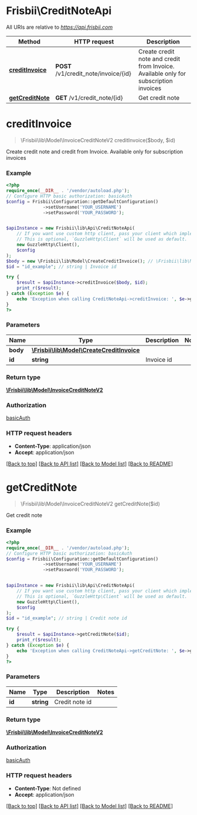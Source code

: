 # Frisbii\CreditNoteApi

All URIs are relative to *https://api.frisbii.com*

Method | HTTP request | Description
------------- | ------------- | -------------
[**creditInvoice**](CreditNoteApi.md#creditinvoice) | **POST** /v1/credit_note/invoice/{id} | Create credit note and credit from Invoice. Available only for subscription invoices
[**getCreditNote**](CreditNoteApi.md#getcreditnote) | **GET** /v1/credit_note/{id} | Get credit note

# **creditInvoice**
> \Frisbii\lib\Model\InvoiceCreditNoteV2 creditInvoice($body, $id)

Create credit note and credit from Invoice. Available only for subscription invoices

### Example
```php
<?php
require_once(__DIR__ . '/vendor/autoload.php');
// Configure HTTP basic authorization: basicAuth
$config = Frisbii\Configuration::getDefaultConfiguration()
              ->setUsername('YOUR_USERNAME')
              ->setPassword('YOUR_PASSWORD');


$apiInstance = new Frisbii\lib\Api\CreditNoteApi(
    // If you want use custom http client, pass your client which implements `GuzzleHttp\ClientInterface`.
    // This is optional, `GuzzleHttp\Client` will be used as default.
    new GuzzleHttp\Client(),
    $config
);
$body = new \Frisbii\lib\Model\CreateCreditInvoice(); // \Frisbii\lib\Model\CreateCreditInvoice | 
$id = "id_example"; // string | Invoice id

try {
    $result = $apiInstance->creditInvoice($body, $id);
    print_r($result);
} catch (Exception $e) {
    echo 'Exception when calling CreditNoteApi->creditInvoice: ', $e->getMessage(), PHP_EOL;
}
?>
```

### Parameters

Name | Type | Description  | Notes
------------- | ------------- | ------------- | -------------
 **body** | [**\Frisbii\lib\Model\CreateCreditInvoice**](../Model/CreateCreditInvoice.md)|  |
 **id** | **string**| Invoice id |

### Return type

[**\Frisbii\lib\Model\InvoiceCreditNoteV2**](../Model/InvoiceCreditNoteV2.md)

### Authorization

[basicAuth](../../README.md#basicAuth)

### HTTP request headers

 - **Content-Type**: application/json
 - **Accept**: application/json

[[Back to top]](#) [[Back to API list]](../../README.md#documentation-for-api-endpoints) [[Back to Model list]](../../README.md#documentation-for-models) [[Back to README]](../../README.md)

# **getCreditNote**
> \Frisbii\lib\Model\InvoiceCreditNoteV2 getCreditNote($id)

Get credit note

### Example
```php
<?php
require_once(__DIR__ . '/vendor/autoload.php');
// Configure HTTP basic authorization: basicAuth
$config = Frisbii\Configuration::getDefaultConfiguration()
              ->setUsername('YOUR_USERNAME')
              ->setPassword('YOUR_PASSWORD');


$apiInstance = new Frisbii\lib\Api\CreditNoteApi(
    // If you want use custom http client, pass your client which implements `GuzzleHttp\ClientInterface`.
    // This is optional, `GuzzleHttp\Client` will be used as default.
    new GuzzleHttp\Client(),
    $config
);
$id = "id_example"; // string | Credit note id

try {
    $result = $apiInstance->getCreditNote($id);
    print_r($result);
} catch (Exception $e) {
    echo 'Exception when calling CreditNoteApi->getCreditNote: ', $e->getMessage(), PHP_EOL;
}
?>
```

### Parameters

Name | Type | Description  | Notes
------------- | ------------- | ------------- | -------------
 **id** | **string**| Credit note id |

### Return type

[**\Frisbii\lib\Model\InvoiceCreditNoteV2**](../Model/InvoiceCreditNoteV2.md)

### Authorization

[basicAuth](../../README.md#basicAuth)

### HTTP request headers

 - **Content-Type**: Not defined
 - **Accept**: application/json

[[Back to top]](#) [[Back to API list]](../../README.md#documentation-for-api-endpoints) [[Back to Model list]](../../README.md#documentation-for-models) [[Back to README]](../../README.md)


